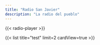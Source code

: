 ```yaml
---
title: "Radio San Javier"
description: "La radio del pueblo"
---
```


{{< radio-player >}}

{{< list title="test" limit=2 cardView=true >}}
